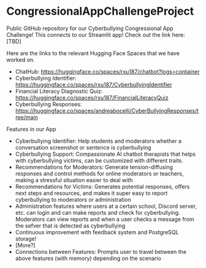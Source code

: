 # CongressionalAppChallengeProject
Public GitHub repository for our Cyberbullying Congressional App Challenge!
This connects to our Streamlit app! Check out the link here: [TBD]


Here are the links to the relevant Hugging Face Spaces that we have worked on.
  - ChatHub: https://huggingface.co/spaces/rxu187/chatbot?logs=container
  - Cyberbullying Identifier: https://huggingface.co/spaces/rxu187/CyberbullyingIdentifier
  - Financial Literacy Diagnostic Quiz: https://huggingface.co/spaces/rxu187/FinancialLiteracyQuiz
  - Cyberbullying Responses: https://huggingface.co/spaces/andreabocelli/CyberBullyingResponses/tree/main

Features in our App
  - Cyberbullying Identifier: Help students and moderators whether a conversation screenshot or sentence is cyberbullying
  - Cyberbullying Support: Compassionate AI chatbot therapists that helps with cyberbullying victims, can be customized with different traits.
  - Recommendations for Moderators: Generate tension-diffusing responses and control methods for online moderators or teachers, making a stressful situation easier to deal with
  - Recommendations for Victims: Generates potential responses, offers next steps and resources, and makes it super easy to report cyberbullying to moderators or administration
  - Administration features where users at a certain school, Discord server, etc. can login and can make reports and check for cyberbullying. Moderators can view reports and when a user checks a message from the sefver that is detected as cyberbullying
  - Continuous improvement with feedback system and PostgreSQL storage!
  -  [More?]
  - Connections between Features: Prompts user to travel between the above features (with memory) depending on the scenario
